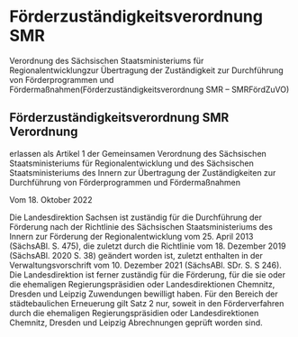 # Förderzuständigkeitsverordnung SMR

Verordnung des Sächsischen Staatsministeriums für Regionalentwicklungzur Übertragung der Zuständigkeit zur Durchführung von Förderprogrammen und Fördermaßnahmen(Förderzuständigkeitsverordnung SMR – SMRFördZuVO)

## Förderzuständigkeitsverordnung SMR Verordnung

erlassen als Artikel 1 der Gemeinsamen Verordnung des Sächsischen Staatsministeriums für Regionalentwicklung und des Sächsischen Staatsministeriums des Innern zur Übertragung der Zuständigkeiten zur Durchführung von Förderprogrammen und Fördermaßnahmen

Vom 18. Oktober 2022

Die Landesdirektion Sachsen ist zuständig für die Durchführung der Förderung nach der Richtlinie des Sächsischen Staatsministeriums des Innern zur Förderung der Regionalentwicklung vom 25. April 2013 (SächsABl. S. 475), die zuletzt durch die Richtlinie vom 18. Dezember 2019 (SächsABl. 2020 S. 38) geändert worden ist, zuletzt enthalten in der Verwaltungsvorschrift vom 10. Dezember 2021 (SächsABl. SDr. S. S 246). Die Landesdirektion ist ferner zuständig für die Förderung, für die sie oder die ehemaligen Regierungspräsidien oder Landesdirektionen Chemnitz, Dresden und Leipzig Zuwendungen bewilligt haben. Für den Bereich der städtebaulichen Erneuerung gilt Satz 2 nur, soweit in den Förderverfahren durch die ehemaligen Regierungspräsidien oder Landesdirektionen Chemnitz, Dresden und Leipzig Abrechnungen geprüft worden sind.

